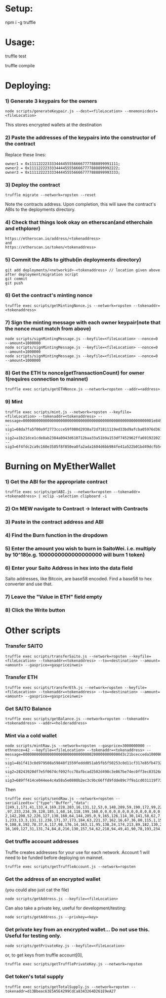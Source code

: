 # Setup:

npm i -g truffle

# Usage:

truffle test

truffle compile

# Deploying:

### 1) Generate 3 keypairs for the owners

```
node scripts/generateKeypair.js --dest=<fileLocation> --mnemonicdest=<fileLocation>
```

This stores encrypted wallets at the destination

### 2) Paste the addresses of the keypairs into the constructor of the contract

Replace these lines:

```
owner1 = 0x1111222233334444555566667777888899991111;
owner2 = 0x1111222233334444555566667777888899992222;
owner3 = 0x1111222233334444555566667777888899993333;
```

### 3) Deploy the contract

```
truffle migrate --network=ropsten --reset
```

Note the contracts address. Upon completion, this will save the contract's ABIs to the deployments directory.

### 4) Check that things look okay on etherscan(and etherchain and ethplorer)

```
https://etherscan.io/address/<tokenaddress>
and 
https://etherscan.io/token/<tokenaddress>
```

### 5) Commit the ABIs to github(in deployments directory)

```
git add deployments/<networkid>-<tokenaddress> // location given above after deployment/migration script
git commit
git push
```

### 6) Get the contract's minting nonce

```
truffle exec scripts/getMintingNonce.js --network=ropsten --tokenaddr=<tokenaddress>
```

### 7) Sign the minting message with each owner keypair(note that the nonce must match from above)

```
node scripts/signMintingMessage.js --keyfile=<fileLocation> --nonce=0 --amount=1000000
node scripts/signMintingMessage.js --keyfile=<fileLocation> --nonce=0 --amount=1000000
node scripts/signMintingMessage.js --keyfile=<fileLocation> --nonce=0 --amount=1000000
```

### 8) Get the ETH tx nonce(getTransactionCount) for owner 1(requires connection to mainnet)
```
truffle exec scripts/getETHNonce.js --network=ropsten --addr=<address>
```

### 9) Mint
```
truffle exec scripts/mint.js --network=ropsten --keyfile=<fileLocation> --tokenaddr=<tokenaddress> --message=00000000000000000000000000000000000000000000000000000000001e8492 --sig1=68da7fa5f00a9f2773ccce59f080d2938a72d71811119ed33bd9afcba05976d3619a8356ab59c1fbb147faf1e77b42831a772b767ff57e71079a7dc45eacf5d71c --sig2=a1b21dce1cde8ab2384a0943d610712baa33a51b9a153df7452962ffa691922021eb0c77993fc901577c5b0dcb57576890bf063dcbb8a0b0d9cbdd90a51b6d7f1b --sig3=6f4fdc2ca9c160e3585f8f850ea0fa2ada1604d6bb984fe41a522b01bd49dcfb5435fc74e70e8e19f7005b8caee4f80e8296c942ade66002d6c20e089d0dcc3c1b
```

# Burning on MyEtherWallet

### 1) Get the ABI for the appropriate contract 

```
truffle exec scripts/getABI.js --network=ropsten --tokenaddr=<tokenaddress> | xclip -selection clipboard -i
```

### 2) On MEW navigate to Contract -> Interact with Contracts

### 3) Paste in the contract address and ABI

### 4) Find the Burn function in the dropdown

### 5) Enter the amount you wish to burn in SaitoWei. i.e. multiply by 10^18(e.g. 1000000000000000000 will burn 1 token)

### 6) Enter your Saito Address in hex into the data field

Saito addresses, like Bitcoin, are base58 encoded. Find a base58 to hex converter and use that.

### 7) Leave the "Value in ETH" field empty

### 8) Click the Write button


# Other scripts


### Transfer SAITO

```
truffle exec scripts/transferSaito.js --network=ropsten --keyfile=<fileLocation> --tokenaddr=<tokenaddress> --to=<destination> --amount=<amount> --gasprice=<gaspriceinwei>
```

### Transfer ETH

```
truffle exec scripts/transferEth.js --network=ropsten --keyfile=<fileLocation> --tokenaddr=<tokenaddress> --to=<destination> --amount=<amount> --gasprice=<gaspriceinwei>
```

### Get SAITO Balance
```
truffle exec scripts/getBalance.js --network=ropsten --tokenaddr=<tokenaddress> --addr=<holderaddress>
```

### Mint via a cold wallet
```
node scripts/mintRaw.js --network=ropsten --gasprice=3000000000 --ethnonce=42 --keyfile=<fileLocation> --tokenaddr=<tokenaddress> --message=00000000000000000000000000000002000000000000d3c21bcecceda1000000 --sig1=4b1f413c0d979508a59848f1559feddd051ab5fb5f50253c0d11cf317e85fb4732e8a2c62b52c70f53fd7469f14192dd7bc4f25f5635a00adc7626b6e22cf2b11c --sig2=28243920df7e5f0674cf092fcc70afbcad2502d498c3e867be74ec0ff3ec03526dc1976ec14ef1d8fb1dd99d247fcfdc37103a0da3faae3743dc7b662b2b54d61b --sig3=689ff414ce044ee4c4a58a5e0880b2ec3c9bc66ffd9fdde89c7f9a1cd031119f733349da5727949c3f5bda958b7f20dae236f6d829b74093535551a4f5dfa1431b
```

Then

```
truffle exec scripts/sendRaw.js --network=ropsten --serializedtx='{"type":"Buffer","data":[249,1,171,41,133,4,169,228,203,16,131,12,53,0,148,209,59,190,172,99,229,165,228,41,156,220,168,52,50,100,210
,97,233,234,39,128,185,1,68,14,118,199,160,0,0,0,0,0,0,0,0,0,0,0,0,0,0,0,5,0,0,0,0,0,0,84,180,11,31,133,43,218,0,0,0,0,0,0,0,0,0,0,0,0,0,0,0,0,0,0,0,0,0,0,0,0,0,0,0,0,0,0,0,0,0,0,28,43,255,133,44,38,250,51,238,60,109,244,105,24,225,80,139,108,84,12,29,23
2,142,208,52,226,127,138,160,64,144,205,0,9,165,126,114,30,141,58,62,7,75,183,32,248,254,206,173,37,145,130,161,90,232,105,235,214,238,80,123,131,87,60,102,0,0,0,0,0,0,0,0,0,0,0,0,0,0,0,0,0,0,0,0,0,0,0,0,0,0,0,0,0,0,0,28,156,232,57,7,183,162,179,241,68,5
1,233,13,3,131,11,238,171,37,173,184,63,221,37,162,16,67,36,80,115,1,150,73,45,227,177,87,154,22,241,78,8,200,47,194,143,123,11,72,96,244,59,131,18,28,9,57,187,72,164,149,134,116,146,149,0,0,0,0,0,0,0,0,0,0,0,0,0,0,0,0,0,0,0,0,0,0,0,0,0,0,0,0,0,0,0,27,12
9,108,8,192,78,37,6,117,98,176,14,163,11,95,138,24,174,213,89,182,130,242,9,144,55,186,25,226,155,7,213,237,41,221,131,231,67,185,119,60,153,87,144,111,96,61,17,174,12,1,235,52,166,83,54,228,181,21,121,191,104,241,201,99,41,160,196,167,86,89,253,124,23,1
16,169,127,31,131,74,84,8,216,130,157,54,62,218,94,49,41,90,78,193,234,146,103,37,242,160,112,91,51,202,248,192,25,203,164,183,210,42,171,136,126,93,0,50,255,122,247,242,114,196,204,158,113,91,162,146,104,11]}'
```

### Get truffle account addresses
Truffle creates addresses for your use for each network. Account 1 will need to be funded before deploying on mainnet.

```
truffle exec scripts/getTruffleAccount.js --network=ropsten
```

### Get the address of an encrypted wallet

(you could also just cat the file)

```
node scripts/getAddress.js --keyfile=<fileLocation>
```

Can also take a private key, useful for development/testing:

```
node scripts/getAddress.js --privkey=<key>
```

### Get private key from an encrypted wallet... Do not use this. Useful for testing only.

```
node scripts/getPrivateKey.js --keyfile=<fileLocation>
```
or, to get keys from truffle account[0],
```
truffle exec scripts/getTrufflePrivateKey.js --network=ropsten
```

### Get token's total supply

```
truffle exec scripts/getTotalSupply.js --network=ropsten --tokenaddr=d13Bbeac63E5A5E4299CdCa8343264D261E9eA27
```

